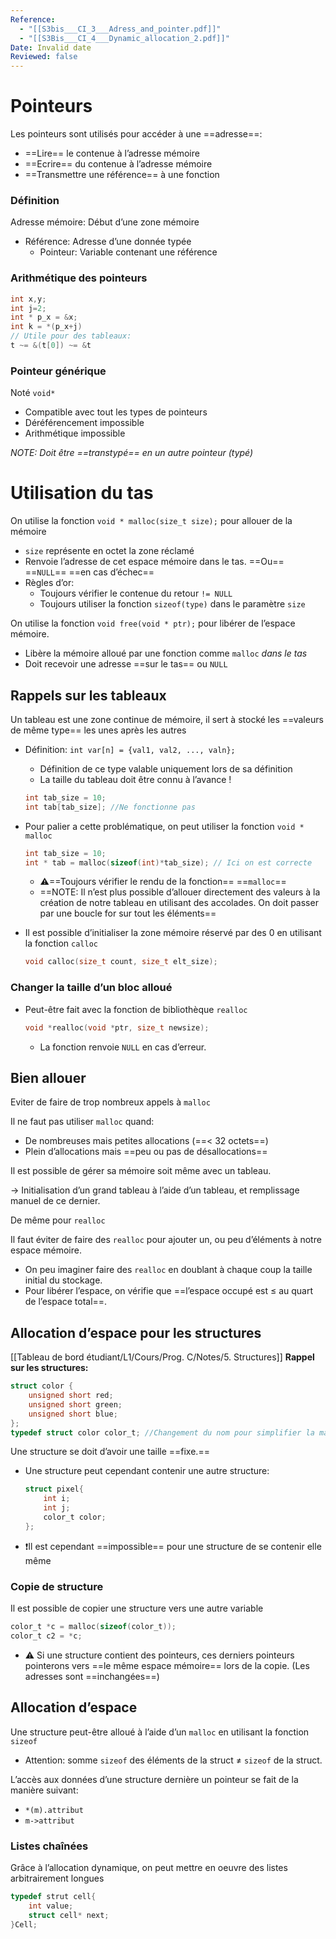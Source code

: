 ```yaml
---
Reference:
  - "[[S3bis___CI_3___Adress_and_pointer.pdf]]"
  - "[[S3Bis___CI_4___Dynamic_allocation_2.pdf]]"
Date: Invalid date
Reviewed: false
---
```

# Pointeurs

Les pointeurs sont utilisés pour accéder à une ==adresse==:

- ==Lire== le contenue à l’adresse mémoire
- ==Ecrire== du contenue à l’adresse mémoire
- ==Transmettre une référence== à une fonction

  

### Définition

Adresse mémoire: Début d’une zone mémoire

- Référence: Adresse d’une donnée typée
    - Pointeur: Variable contenant une référence

  

### Arithmétique des pointeurs

```C
int x,y;
int j=2;
int * p_x = &x;
int k = *(p_x+j) 
// Utile pour des tableaux:
t ~= &(t[0]) ~= &t
```

  

### Pointeur générique

Noté `void*`

- Compatible avec tout les types de pointeurs
- Déréférencement impossible
- Arithmétique impossible

_NOTE: Doit être_ _==transtypé==_ _en un autre pointeur (typé)_

  

# Utilisation du tas

On utilise la fonction `void * malloc(size_t size);` pour allouer de la mémoire

- `size` représente en octet la zone réclamé
- Renvoie l’adresse de cet espace mémoire dans le tas. ==Ou== ==`NULL`== ==en cas d’échec==
- Règles d’or:
    - Toujours vérifier le contenue du retour `!= NULL`
    - Toujours utiliser la fonction `sizeof(type)` dans le paramètre `size`

  

On utilise la fonction `void free(void * ptr);` pour libérer de l’espace mémoire.

- Libère la mémoire alloué par une fonction comme `malloc` _dans le tas_
- Doit recevoir une adresse ==sur le tas== ou `NULL`

  

## Rappels sur les tableaux

Un tableau est une zone continue de mémoire, il sert à stocké les ==valeurs de même type== les unes après les autres

- Définition: `int var[n] = {val1, val2, ..., valn};`
    
    - Définition de ce type valable uniquement lors de sa définition
    - La taille du tableau doit être connu à l’avance !
    
    ```C
    int tab_size = 10;
    int tab[tab_size]; //Ne fonctionne pas 
    ```
    
- Pour palier a cette problématique, on peut utiliser la fonction `void * malloc` 
    
    ```C
    int tab_size = 10;
    int * tab = malloc(sizeof(int)*tab_size); // Ici on est correcte
    ```
    
    - ⚠️==Toujours vérifier le rendu de la fonction== ==`malloc`==
    - ==NOTE: Il n’est plus possible d’allouer directement des valeurs à la création de notre tableau en utilisant des accolades. On doit passer par une boucle for sur tout les éléments==
- Il est possible d’initialiser la zone mémoire réservé par des 0 en utilisant la fonction `calloc`
    
    ```C
    void calloc(size_t count, size_t elt_size);
    ```
    

  

### Changer la taille d’un bloc alloué

- Peut-être fait avec la fonction de bibliothèque `realloc` 
    
    ```C
    void *realloc(void *ptr, size_t newsize);
    ```
    
    - La fonction renvoie `NULL` en cas d’erreur.

  

## Bien allouer

Eviter de faire de trop nombreux appels à `malloc`

Il ne faut pas utiliser `malloc` quand:

- De nombreuses mais petites allocations (==< 32 octets==)
- Plein d’allocations mais ==peu ou pas de désallocations==

Il est possible de gérer sa mémoire soit même avec un tableau.

→ Initialisation d’un grand tableau à l’aide d’un tableau, et remplissage manuel de ce dernier.

De même pour `realloc`

Il faut éviter de faire des `realloc` pour ajouter un, ou peu d’éléments à notre espace mémoire.

- On peu imaginer faire des `realloc` en doublant à chaque coup la taille initial du stockage.
- Pour libérer l’espace, on vérifie que ==l’espace occupé est ≤ au quart de l’espace total==.

## Allocation d’espace pour les structures
[[Tableau de bord étudiant/L1/Cours/Prog. C/Notes/5. Structures]]
**Rappel sur les structures:**

```C
struct color {
	unsigned short red;
	unsigned short green;
	unsigned short blue;
};
typedef struct color color_t; //Changement du nom pour simplifier la manipulation de la struct
```

  

Une structure se doit d’avoir une taille ==fixe.==

- Une structure peut cependant contenir une autre structure:
    
    ```C
    struct pixel{
    	int i;
    	int j;
    	color_t color;
    };
    ```
    
- ❗Il est cependant ==impossible== pour une structure de se contenir elle même

### Copie de structure

Il est possible de copier une structure vers une autre variable

```C
color_t *c = malloc(sizeof(color_t));
color_t c2 = *c;
```

- ⚠️ Si une structure contient des pointeurs, ces derniers pointeurs pointerons vers ==le même espace mémoire== lors de la copie. (Les adresses sont ==inchangées==)

  

## Allocation d’espace

Une structure peut-être alloué à l’aide d’un `malloc` en utilisant la fonction `sizeof`

- Attention: somme `sizeof` des éléments de la struct ≠ `sizeof` de la struct.

L’accès aux données d’une structure dernière un pointeur se fait de la manière suivant:

- `*(m).attribut`
- `m->attribut`

### Listes chaînées

Grâce à l’allocation dynamique, on peut mettre en oeuvre des listes arbitrairement longues

```C
typedef strut cell{
	int value;
	struct cell* next;
}Cell;
```